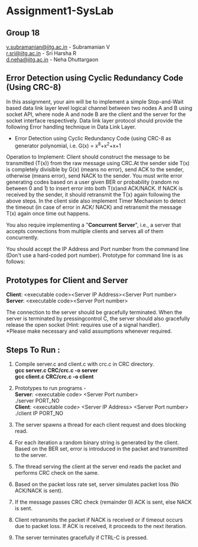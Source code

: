 # Assignment1-SysLab
## Group 18

v.subramanian@iitg.ac.in - Subramanian V<br>
r.sri@iitg.ac.in - Sri Harsha R<br>
d.neha@iitg.ac.in - Neha Dhuttargaon

## Error Detection using Cyclic Redundancy Code (Using CRC-8)
In this assignment, your aim will be to implement a simple Stop-and-Wait based data link layer level logical channel between two nodes A and B using socket API, where node A and node B are the client and the server for the socket interface respectively. Data link layer protocol should provide the following
Error handling technique in Data Link Layer.
- Error Detection using Cyclic Redundancy Code (using CRC-8 as generator polynomial,
i.e. G(x) = x<sup>8</sup>+x<sup>2</sup>+x+1

Operation to Implement:
Client should construct the message to be transmitted (T(x)) from the raw message using CRC.At the sender side T(x) is completely divisible by G(x) (means no error), send ACK to the sender,
otherwise (means error), send NACK to the sender. You must write error generating codes based on a user given BER or probability (random no
between 0 and 1) to insert error into both T(x)and ACK/NACK. If NACK is received by the sender, it should retransmit the T(x) again following the above steps.
In the client side also implement Timer Mechanism to detect the timeout (in case of error in ACK/ NACK) and retransmit the message T(x) again once time out happens.

You also require implementing a "**Concurrent Server**", i.e., a server that accepts connections from
multiple clients and serves all of them concurrently.

You should accept the IP Address and Port number from the command line (Don't use a hard-coded port
number). Prototype for command line is as follows:

## Prototypes for Client and Server
**Client**: \<executable code>\<Server IP Address>\<Server Port number> <br>
**Server**: \<executable code>\<Server Port number>

The connection to the server should be gracefully terminated. When the server is terminated by pressingcontrol C, the server should also gracefully release the open socket (Hint: requires use of a signal
handler). <br>
*Please make necessary and valid assumptions whenever required.

## Steps To Run :

1. Compile server.c and client.c with crc.c in CRC directory. <br>
   **gcc server.c CRC/crc.c -o server<br>**
   **gcc client.c CRC/crc.c -o client**

2. Prototypes to run programs -<br>
   **Server**: \<executable code> \<Server Port number> <br>
   ./server PORT_NO<br>
   **Client**: \<executable code> \<Server IP Address> \<Server Port number> <br>
   ./client IP PORT_NO

3. The server spawns a thread for each client request and does blocking read.

4. For each iteration a random binary string is generated by the client. Based on the BER set, error is introduced in the packet and transmitted to the server.

5. The thread serving the client at the server end reads the packet and performs CRC check on the same. 

6. Based on the packet loss rate set, server simulates packet loss (No ACK/NACK is sent).

7. If the message passes CRC check (remainder 0) ACK is sent, else NACK is sent.

8. Client retransmits the packet if NACK is received or if timeout occurs due to packet loss. If ACK is received, it proceeds to the next iteration.

9. The server terminates gracefully if CTRL-C is pressed.
